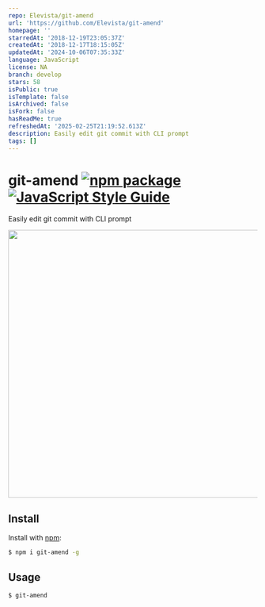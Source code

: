 ```yaml
---
repo: Elevista/git-amend
url: 'https://github.com/Elevista/git-amend'
homepage: ''
starredAt: '2018-12-19T23:05:37Z'
createdAt: '2018-12-17T18:15:05Z'
updatedAt: '2024-10-06T07:35:33Z'
language: JavaScript
license: NA
branch: develop
stars: 58
isPublic: true
isTemplate: false
isArchived: false
isFork: false
hasReadMe: true
refreshedAt: '2025-02-25T21:19:52.613Z'
description: Easily edit git commit with CLI prompt
tags: []
---
```


# git-amend [![npm package](https://img.shields.io/npm/v/git-amend.svg?maxAge=2592000)](https://www.npmjs.com/package/git-amend) [![JavaScript Style Guide](https://img.shields.io/badge/code_style-standard-brightgreen.svg)](https://standardjs.com)
Easily edit git commit with CLI prompt

<p align="center">
  <img width="540" src="https://user-images.githubusercontent.com/9513647/50107058-e13f6180-0274-11e9-97c9-d59e82ec850b.gif">
</p>

## Install

Install with [npm](https://www.npmjs.com/):
```sh
$ npm i git-amend -g
```

## Usage
```sh
$ git-amend
```
